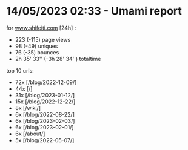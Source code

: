 # 14/05/2023 02:33 - Umami report
for www.shifeiti.com [24h] :

 - 223 (-115) page views
 - 98 (-49) uniques
 - 76 (-35) bounces
 - 2h 35' 33'' (-3h 28' 34'') totaltime


top 10 urls:
 - 72x [/blog/2022-12-09/]
 - 44x [/]
 - 31x [/blog/2023-01-12/]
 - 15x [/blog/2022-12-22/]
 - 8x [/wiki/]
 - 6x [/blog/2022-08-22/]
 - 6x [/blog/2023-02-03/]
 - 6x [/blog/2023-02-01/]
 - 6x [/about/]
 - 5x [/blog/2022-05-07/]


